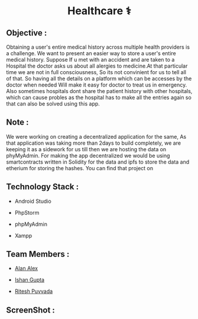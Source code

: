 <div align="center">

<h1>Healthcare ⚕️</h1>

</div>

## Objective :

Obtaining a user's entire medical history across multiple health providers is a challenge. We want to present an easier way to store a user's entire medical history.
Suppose If u met with an accident and are taken to a Hospital  the doctor asks us about all alergies to medicine.At that particular time we are not in full consciousness, So its not convinient for us to tell all of that. So having all the details on a platform which can be accesses by the doctor when needed Will make it easy for doctor to treat us in emergency.
Also sometimes hospitals dont share the patient history with other hospitals, which can cause probles as the hospital has to make all the entries again so that can also be solved using this app.

## Note :
We were working on creating a decentralized application for the same, As that application was taking more than 2days to build completely, we are keeping it as a sidework for us till then we are hosting the data on phyMyAdmin. For making the app decentralized we would be using smartcontracts written in Solidity  for the data and ipfs to store the data and etherium for storing the hashes. You can find that project on

## Technology Stack :

- Android Studio

- PhpStorm

- phpMyAdmin

- Xampp


## Team Members :
- [Alan Alex](https://github.com/alan2000alex)

- [Ishan Gupta](https://github.com/ishan-gupt)

- [Ritesh Puvvada](https://github.com/RiteshPuvvada)

## ScreenShot :

